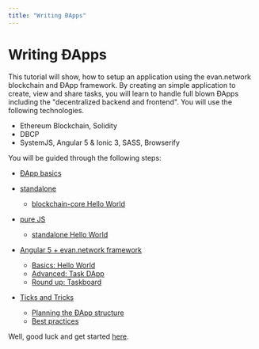```yaml
---
title: "Writing ÐApps"
---
```

# Writing ÐApps
This tutorial will show, how to setup an application using the evan.network blockchain and ÐApp framework.
By creating an simple application to create, view and share tasks, you will learn to handle full blown
ÐApps including the "decentralized backend and frontend". You will use the following technologies.
  - Ethereum Blockchain, Solidity
  - DBCP
  - SystemJS, Angular 5 & Ionic 3, SASS, Browserify

You will be guided through the following steps:
- [ÐApp basics](/dapps/basics)

- [standalone](/dapps/standalone/standalone)
  - [blockchain-core Hello World](/dapps/standalone/standalone)

- [pure JS](/dapps/js/hello-world)
  - [standalone Hello World](/dapps/js/hello-world)

- [Angular 5 + evan.network framework](/dapps/angular/hello-world)
  - [Basics: Hello World](/dapps/angular/hello-world)
  - [Advanced: Task DApp](/dapps/angular/task)
  - [Round up: Taskboard](/dapps/angular/taskboard)

- [Ticks and Tricks](/dapps/tips/planning)
  - [Planning the ÐApp structure](/dapps/tips/planning)
  - [Best practices](/dapps/tips/advanced)

Well, good luck and get started [here](/dapps/basics).
